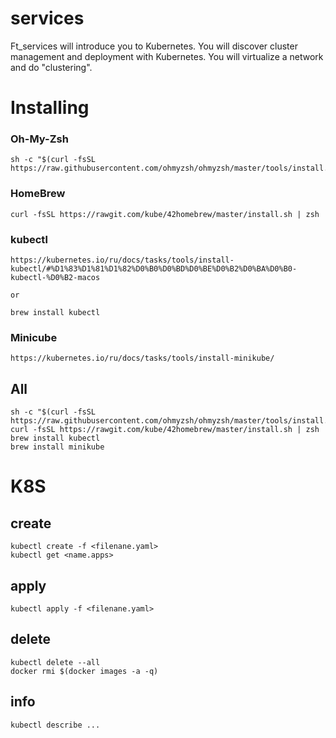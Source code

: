 # services

Ft_services will introduce you to Kubernetes. You will discover cluster management and
deployment with Kubernetes. You will virtualize a network and do "clustering".

# Installing

### Oh-My-Zsh
    sh -c "$(curl -fsSL https://raw.githubusercontent.com/ohmyzsh/ohmyzsh/master/tools/install.sh)"

### HomeBrew
    curl -fsSL https://rawgit.com/kube/42homebrew/master/install.sh | zsh

### kubectl
    https://kubernetes.io/ru/docs/tasks/tools/install-kubectl/#%D1%83%D1%81%D1%82%D0%B0%D0%BD%D0%BE%D0%B2%D0%BA%D0%B0-kubectl-%D0%B2-macos

    or

    brew install kubectl

### Minicube
    https://kubernetes.io/ru/docs/tasks/tools/install-minikube/


## All
    sh -c "$(curl -fsSL https://raw.githubusercontent.com/ohmyzsh/ohmyzsh/master/tools/install.sh)"
    curl -fsSL https://rawgit.com/kube/42homebrew/master/install.sh | zsh
    brew install kubectl
    brew install minikube


# K8S

## create
    kubectl create -f <filenane.yaml> 
    kubectl get <name.apps>

## apply
    kubectl apply -f <filenane.yaml>

## delete 
    kubectl delete --all
    docker rmi $(docker images -a -q)
## info
    kubectl describe ...
